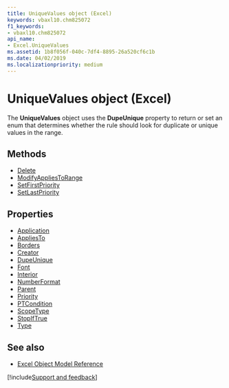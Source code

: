 ```yaml
---
title: UniqueValues object (Excel)
keywords: vbaxl10.chm825072
f1_keywords:
- vbaxl10.chm825072
api_name:
- Excel.UniqueValues
ms.assetid: 1b8f056f-040c-7df4-8895-26a520cf6c1b
ms.date: 04/02/2019
ms.localizationpriority: medium
---
```



# UniqueValues object (Excel)

The **UniqueValues** object uses the **DupeUnique** property to return or set an enum that determines whether the rule should look for duplicate or unique values in the range.

## Methods

- [Delete](Excel.UniqueValues.Delete.md)
- [ModifyAppliesToRange](Excel.UniqueValues.ModifyAppliesToRange.md)
- [SetFirstPriority](Excel.UniqueValues.SetFirstPriority.md)
- [SetLastPriority](Excel.UniqueValues.SetLastPriority.md)

## Properties

- [Application](Excel.UniqueValues.Application.md)
- [AppliesTo](Excel.UniqueValues.AppliesTo.md)
- [Borders](Excel.UniqueValues.Borders.md)
- [Creator](Excel.UniqueValues.Creator.md)
- [DupeUnique](Excel.UniqueValues.DupeUnique.md)
- [Font](Excel.UniqueValues.Font.md)
- [Interior](Excel.UniqueValues.Interior.md)
- [NumberFormat](Excel.UniqueValues.NumberFormat.md)
- [Parent](Excel.UniqueValues.Parent.md)
- [Priority](Excel.UniqueValues.Priority.md)
- [PTCondition](Excel.UniqueValues.PTCondition.md)
- [ScopeType](Excel.UniqueValues.ScopeType.md)
- [StopIfTrue](Excel.UniqueValues.StopIfTrue.md)
- [Type](Excel.UniqueValues.Type.md)

## See also

- [Excel Object Model Reference](overview/Excel/object-model.md)

[!include[Support and feedback](~/includes/feedback-boilerplate.md)]